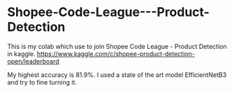 # Shopee-Code-League---Product-Detection
This is my colab which use to join Shopee Code League - Product Detection in kaggle.
https://www.kaggle.com/c/shopee-product-detection-open/leaderboard

My highest accuracy is 81.9%. 
I used a state of the art model EfficientNetB3 and try to fine turning it.

